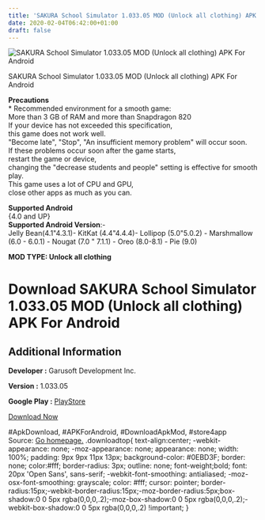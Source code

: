 ```yaml
---
title: 'SAKURA School Simulator 1.033.05 MOD (Unlock all clothing) APK For Android'
date: 2020-02-04T06:42:00+01:00
draft: false
---
```


![SAKURA School Simulator 1.033.05 MOD (Unlock all clothing) APK For Android](https://i1.wp.com/apkhome.net/wp-content/uploads/2020/02/SAKURA-School-Simulator-1.033.05-MOD-Unlock-all-clothing.png "SAKURA School Simulator 1.033.05 MOD (Unlock all clothing) APK For Android")

  

SAKURA School Simulator 1.033.05 MOD (Unlock all clothing) APK For Android

**Precautions**  
\* Recommended environment for a smooth game:  
More than 3 GB of RAM and more than Snapdragon 820  
If your device has not exceeded this specification,  
this game does not work well.  
"Become late", "Stop", "An insufficient memory problem" will occur soon.  
If these problems occur soon after the game starts,  
restart the game or device,  
changing the "decrease students and people" setting is effective for smooth play.  
This game uses a lot of CPU and GPU,  
close other apps as much as you can.

**Supported Android**  
{4.0 and UP}  
**Supported Android Version**:-  
Jelly Bean(4.1"4.3.1)- KitKat (4.4"4.4.4)- Lollipop (5.0"5.0.2) - Marshmallow (6.0 - 6.0.1) - Nougat (7.0 " 7.1.1) - Oreo (8.0-8.1) - Pie (9.0)

**MOD TYPE: Unlock all clothing**

Download SAKURA School Simulator 1.033.05 MOD (Unlock all clothing) APK For Android
===================================================================================

Additional Information
----------------------

**Developer :** Garusoft Development Inc.

**Version :** 1.033.05

**Google Play :** [PlayStore](https://play.google.com/store/apps/details?id=jp.garud.ssimulator)

  

[Download Now](https://store4app.co/post/sakura-school-simulator-1-033-05-mod-unlock-all-clothing-apk-for-android_1580754880)

  
#ApkDownload, #APKForAndroid, #DownloadApkMod, #store4app  
Source: [Go homepage.](https://store4app.co/post/sakura-school-simulator-1-033-05-mod-unlock-all-clothing-apk-for-android_1580754880) .downloadtop{ text-align:center; -webkit-appearance: none; -moz-appearance: none; appearance: none; width: 100%; padding: 9px 9px 11px 13px; background-color: #0EBD3F; border: none; color:#fff; border-radius: 3px; outline: none; font-weight;bold; font: 20px 'Open Sans', sans-serif; -webkit-font-smoothing: antialiased; -moz-osx-font-smoothing: grayscale; color: #fff; cursor: pointer; border-radius:15px;-webkit-border-radius:15px;-moz-border-radius:5px;box-shadow:0 0 5px rgba(0,0,0,.2);-moz-box-shadow:0 0 5px rgba(0,0,0,.2);-webkit-box-shadow:0 0 5px rgba(0,0,0,.2) !important; }